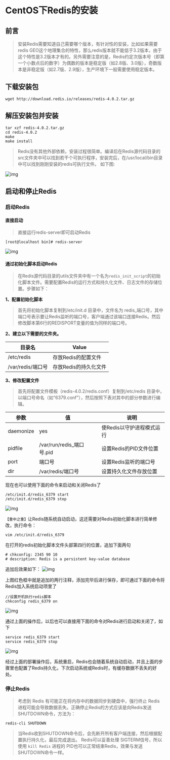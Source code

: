 # CentOS下Redis的安装

## 前言

> 安装Redis需要知道自己需要哪个版本，有针对性的安装，比如如果需要redis GEO这个地理集合的特性，那么redis版本就不能低于3.2版本，由于这个特性是3.2版本才有的。另外需要注意的是，Redis约定次版本号（即第一个小数点后的数字）为偶数的版本是稳定版（如2.8版、3.0版），奇数版本是非稳定版（如2.7版、2.9版），生产环境下一般需要使用稳定版本。

## 下载安装包

```
wget http://download.redis.io/releases/redis-4.0.2.tar.gz
```

## 解压安装包并安装

```
tar xzf redis-4.0.2.tar.gz
cd redis-4.0.2
make
make install
```

> Redis没有其他外部依赖，安装过程很简单。编译后在Redis源代码目录的src文件夹中可以找到若干个可执行程序，安装完后，在/usr/local/bin目录中可以找到刚刚安装的redis可执行文件。
> 如下图:

![img](https://images2017.cnblogs.com/blog/640833/201711/640833-20171102154242107-739980841.png)

## 启动和停止Redis

### 启动Redis

#### 直接启动

> 直接运行redis-server即可启动Redis

```
[root@localhost bin]# redis-server
```

![img](https://images2017.cnblogs.com/blog/640833/201711/640833-20171102154602045-2045843478.png)

#### 通过初始化脚本启动Redis

> 在Redis源代码目录的utils文件夹中有一个名为`redis_init_script`的初始化脚本文件。需要配置Redis的运行方式和持久化文件、日志文件的存储位置。步骤如下：

**1、配置初始化脚本**

> 首先将初始化脚本复制到/etc/init.d 目录中，文件名为 redis_端口号，其中端口号表示要让Redis监听的端口号，客户端通过该端口连接Redis。然后修改脚本第6行的REDISPORT变量的值为同样的端口号。

**2、建立以下需要的文件夹。**

| 目录名            | Value                 |
| ----------------- | --------------------- |
| /etc/redis        | 存放Redis的配置文件   |
| /var/redis/端口号 | 存放Redis的持久化文件 |

**3、修改配置文件**

> 首先将配置文件模板（redis-4.0.2/redis.conf）复制到/etc/redis 目录中，以端口号命名（如“6379.conf”），然后按照下表对其中的部分参数进行编辑。

| 参数      | 值                        | 说明                      |
| --------- | ------------------------- | ------------------------- |
| daemonize | yes                       | 使Redis以守护进程模式运行 |
| pidfile   | /var/run/redis_端口号.pid | 设置Redis的PID文件位置    |
| port      | 端口号                    | 设置Redis监听的端口号     |
| dir       | /var/redis/端口号         | 设置持久化文件存放位置    |

现在也可以使用下面的命令来启动和关闭Redis了

```
/etc/init.d/redis_6379 start
/etc/init.d/redis_6379 stop
```

![img](https://images2017.cnblogs.com/blog/640833/201711/640833-20171102161550685-597060019.png)

`【重中之重】`让Redis随系统自动启动，这还需要对Redis初始化脚本进行简单修改，执行命令：

```
vim /etc/init.d/redis_6379
```

在打开的redis初始化脚本文件头部第四行的位置，追加下面两句

```
# chkconfig: 2345 90 10 
# description: Redis is a persistent key-value database
```

追加后效果如下：
![img](https://images2017.cnblogs.com/blog/640833/201711/640833-20171102162132529-1337171314.png)

上图红色框中就是追加的两行注释，添加完毕后进行保存，即可通过下面的命令将Redis加入系统启动项里了

```
//设置开机执行redis脚本
chkconfig redis_6379 on
```

![img](https://images2017.cnblogs.com/blog/640833/201711/640833-20171102162425404-1011082852.png)

通过上面的操作后，以后也可以直接用下面的命令对Redis进行启动和关闭了，如下

```
service redis_6379 start
service redis_6379 stop
```

![img](https://images2017.cnblogs.com/blog/640833/201711/640833-20171102164447326-744361423.png)

经过上面的部署操作后，系统重启，Redis也会随着系统自动启动，并且上面的步骤里也配置了Redis持久化，下次启动系统或Redis时，有缓存数据不丢失的好处。

### 停止Redis

> 考虑到 Redis 有可能正在将内存中的数据同步到硬盘中，强行终止 Redis 进程可能会导致数据丢失。正确停止Redis的方式应该是向Redis发送SHUTDOWN命令，方法为：

```
redis-cli SHUTDOWN
```

> 当Redis收到SHUTDOWN命令后，会先断开所有客户端连接，然后根据配置执行持久化，最后完成退出。
> Redis可以妥善处理 SIGTERM信号，所以使用 `kill Redis` 进程的 PID也可以正常结束Redis，效果与发送SHUTDOWN命令一样。